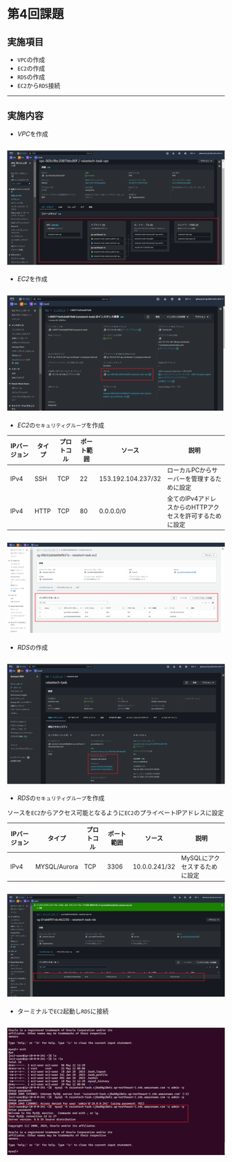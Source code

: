 # 第4回課題
## 実施項目
- `VPC`の作成
- `EC2`の作成
- `RDS`の作成
- `EC2`から`RDS`接続
----
## 実施内容

- *VPC*を作成

![Image 1](image/VPC.png)
----

- *EC2*を作成

![Image 2](image/EC2.png)
----

- *EC2*の`セキュリティグループ`を作成

| IPバージョン | タイプ      | プロトコル | ポート範囲 | ソース    | 説明                                                       | 
| ------------ | ----------- | ---------- | ---------- | --------- | ---------------------------------------------------------- | 
| IPv4         | SSH         | TCP        | 22         | 153.192.104.237/32 | ローカルPCからサーバーを管理するために設定                 | 
| IPv4         | HTTP        | TCP        | 80         | 0.0.0.0/0 | 全てのIPv4アドレスからのHTTPアクセスを許可するために設定 | 

![Image 3](image/security-group-for-ec2.png)
----

- *RDS*の作成

![Image 4](image/RDS.png)
----

- *RDS*の`セキュリティグループ`を作成

ソースを`EC2`からアクセス可能となるように`EC2`のプライベートIPアドレスに設定

| IPバージョン | タイプ       | プロトコル | ポート範囲 | ソース    | 説明                          | 
| ------------ | ------------ | ---------- | ---------- | --------- | ----------------------------- | 
| IPv4         | MYSQL/Aurora | TCP        | 3306       | 10.0.0.241/32 | MySQLにアクセスするために設定 | 

![Image 5](image/security-group-for-rds.png)
----

- ターミナルで`EC2`起動し`RDS`に接続

![Image 6](image/EC2-connect-RDS.png)
----
